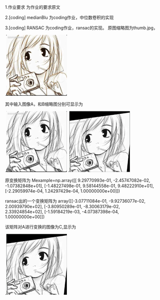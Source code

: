 1.作业要求 为作业的要求原文


2.[coding] medianBlu 为coding作业，中位数卷积的实现


3.[coding] RANSAC  为coding作业，ransac的实现。
原图缩略图为thumb.jpg，

.<img src="https://raw.githubusercontent.com/lqlqtctc/cv-assignment/master/week2/image/thumb.jpg" width="200" height="200" />

其中输入图像A，和B缩略图分别可显示为

.<img src="https://raw.githubusercontent.com/lqlqtctc/cv-assignment/master/week2/image/A.png" width="200" height="200" />
.<img src="https://raw.githubusercontent.com/lqlqtctc/cv-assignment/master/week2/image/B.png" width="200" height="200" />

原变换矩阵为
Mexample=np.array([[ 9.29770993e-01, -2.45747082e-02, -1.07382848e+01],
                   [-1.48227498e-01,  9.58144558e-01,  9.48222910e+01],
                   [-2.29059974e-04,  1.24297429e-04,  1.00000000e+00]])

ransac出的一个变换矩阵为
array([[-3.07711084e-01, -9.92736077e-02,  2.00939790e+02],
       [-3.80950289e-01, -8.30063179e-02,  2.33924854e+02],
       [-1.59184219e-03, -4.07387398e-04,  1.00000000e+00]])

该矩阵对A进行变换的图像为C,显示为

.<img src="https://raw.githubusercontent.com/lqlqtctc/cv-assignment/master/week2/image/C.png" width="200" height="200" />
